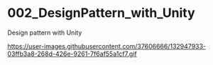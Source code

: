 # 002_DesignPattern_with_Unity
Design pattern with Unity 

https://user-images.githubusercontent.com/37606666/132947933-03ffb3a8-268d-426e-9261-7f6af55a1cf7.gif

